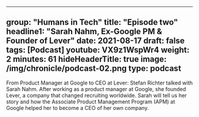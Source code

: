 
---
group: "Humans in Tech"
title: "Episode two"
headline1: "Sarah Nahm, Ex-Google PM & Founder of Lever"
date: 2021-08-17
draft: false
tags: [Podcast]
youtube: VX9z1WspWr4
weight: 2
minutes: 61
hideHeaderTitle: true
image: /img/chronicle/podcast-02.png
type: podcast
---

From Product Manager at Google to CEO at Lever: Stefan Richter talked with Sarah Nahm. After working as a product manager at Google, she founded Lever, a company that changed recruiting worldwide. Sarah will tell us her story and how the Associate Product Management Program (APM) at Google helped her to become a CEO of her own company.
